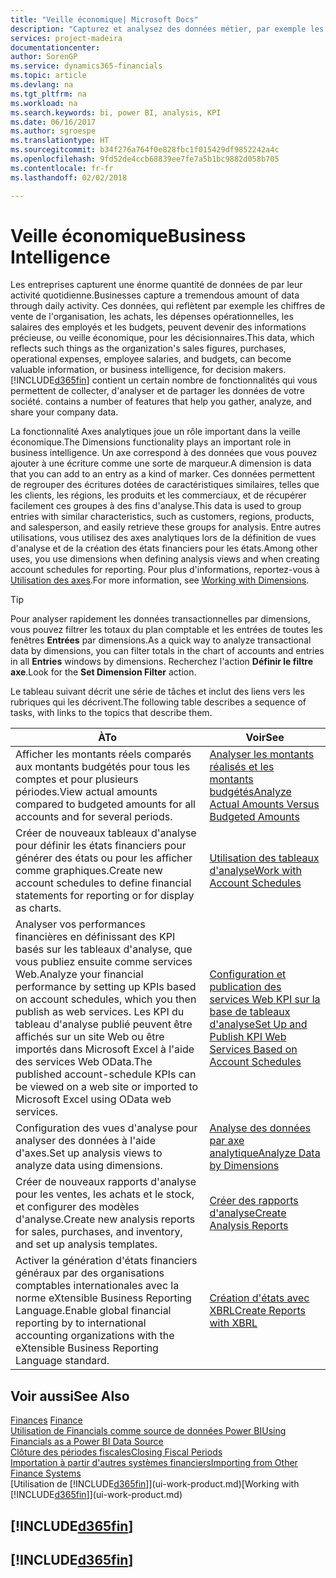 ```yaml
---
title: "Veille économique| Microsoft Docs"
description: "Capturez et analysez des données métier, par exemple les chiffres de vente de l'organisation, les achats, les dépenses opérationnelles, les salaires des employés et les budgets, peuvent être des informations précieuses, pour la veille économique ou pour les décisionnaires."
services: project-madeira
documentationcenter: 
author: SorenGP
ms.service: dynamics365-financials
ms.topic: article
ms.devlang: na
ms.tgt_pltfrm: na
ms.workload: na
ms.search.keywords: bi, power BI, analysis, KPI
ms.date: 06/16/2017
ms.author: sgroespe
ms.translationtype: HT
ms.sourcegitcommit: b34f276a764f0e828fbc1f015429df9852242a4c
ms.openlocfilehash: 9fd52de4ccb68839ee7fe7a5b1bc9882d058b705
ms.contentlocale: fr-fr
ms.lasthandoff: 02/02/2018

---
```

# <a name="business-intelligence"></a><span data-ttu-id="ede83-103">Veille économique</span><span class="sxs-lookup"><span data-stu-id="ede83-103">Business Intelligence</span></span>
<span data-ttu-id="ede83-104">Les entreprises capturent une énorme quantité de données de par leur activité quotidienne.</span><span class="sxs-lookup"><span data-stu-id="ede83-104">Businesses capture a tremendous amount of data through daily activity.</span></span> <span data-ttu-id="ede83-105">Ces données, qui reflètent par exemple les chiffres de vente de l'organisation, les achats, les dépenses opérationnelles, les salaires des employés et les budgets, peuvent devenir des informations précieuse, ou veille économique, pour les décisionnaires.</span><span class="sxs-lookup"><span data-stu-id="ede83-105">This data, which reflects such things as the organization's sales figures, purchases, operational expenses, employee salaries, and budgets, can become valuable information, or business intelligence, for decision makers.</span></span> [!INCLUDE[d365fin](includes/d365fin_md.md)]<span data-ttu-id="ede83-106"> contient un certain nombre de fonctionnalités qui vous permettent de collecter, d'analyser et de partager les données de votre société.</span><span class="sxs-lookup"><span data-stu-id="ede83-106"> contains a number of features that help you gather, analyze, and share your company data.</span></span>

<span data-ttu-id="ede83-107">La fonctionnalité Axes analytiques joue un rôle important dans la veille économique.</span><span class="sxs-lookup"><span data-stu-id="ede83-107">The Dimensions functionality plays an important role in business intelligence.</span></span> <span data-ttu-id="ede83-108">Un axe correspond à des données que vous pouvez ajouter à une écriture comme une sorte de marqueur.</span><span class="sxs-lookup"><span data-stu-id="ede83-108">A dimension is data that you can add to an entry as a kind of marker.</span></span> <span data-ttu-id="ede83-109">Ces données permettent de regrouper des écritures dotées de caractéristiques similaires, telles que les clients, les régions, les produits et les commerciaux, et de récupérer facilement ces groupes à des fins d'analyse.</span><span class="sxs-lookup"><span data-stu-id="ede83-109">This data is used to group entries with similar characteristics, such as customers, regions, products, and salesperson, and easily retrieve these groups for analysis.</span></span> <span data-ttu-id="ede83-110">Entre autres utilisations, vous utilisez des axes analytiques lors de la définition de vues d'analyse et de la création des états financiers pour les états.</span><span class="sxs-lookup"><span data-stu-id="ede83-110">Among other uses, you use dimensions  when defining analysis views and when creating account schedules for reporting.</span></span> <span data-ttu-id="ede83-111">Pour plus d'informations, reportez-vous à [Utilisation des axes](finance-dimensions.md).</span><span class="sxs-lookup"><span data-stu-id="ede83-111">For more information, see [Working with Dimensions](finance-dimensions.md).</span></span>

> [!TIP]
> <span data-ttu-id="ede83-112">Pour analyser rapidement les données transactionnelles par dimensions, vous pouvez filtrer les totaux du plan comptable et les entrées de toutes les fenêtres **Entrées** par dimensions.</span><span class="sxs-lookup"><span data-stu-id="ede83-112">As a quick way to analyze transactional data by dimensions, you can filter totals in the chart of accounts and entries in all **Entries** windows by dimensions.</span></span> <span data-ttu-id="ede83-113">Recherchez l'action **Définir le filtre axe**.</span><span class="sxs-lookup"><span data-stu-id="ede83-113">Look for the **Set Dimension Filter** action.</span></span>  

<span data-ttu-id="ede83-114">Le tableau suivant décrit une série de tâches et inclut des liens vers les rubriques qui les décrivent.</span><span class="sxs-lookup"><span data-stu-id="ede83-114">The following table describes a sequence of tasks, with links to the topics that describe them.</span></span>  

| <span data-ttu-id="ede83-115">À</span><span class="sxs-lookup"><span data-stu-id="ede83-115">To</span></span> | <span data-ttu-id="ede83-116">Voir</span><span class="sxs-lookup"><span data-stu-id="ede83-116">See</span></span> |
| --- | --- |
|<span data-ttu-id="ede83-117">Afficher les montants réels comparés aux montants budgétés pour tous les comptes et pour plusieurs périodes.</span><span class="sxs-lookup"><span data-stu-id="ede83-117">View actual amounts compared to budgeted amounts for all accounts and for several periods.</span></span>|[<span data-ttu-id="ede83-118">Analyser les montants réalisés et les montants budgétés</span><span class="sxs-lookup"><span data-stu-id="ede83-118">Analyze Actual Amounts Versus Budgeted Amounts</span></span>](bi-how-analyze-actual-versus-budget.md)|
|<span data-ttu-id="ede83-119">Créer de nouveaux tableaux d'analyse pour définir les états financiers pour générer des états ou pour les afficher comme graphiques.</span><span class="sxs-lookup"><span data-stu-id="ede83-119">Create new account schedules to define financial statements for reporting or for display as charts.</span></span>|[<span data-ttu-id="ede83-120">Utilisation des tableaux d'analyse</span><span class="sxs-lookup"><span data-stu-id="ede83-120">Work with Account Schedules</span></span>](bi-how-work-account-schedule.md)|
|<span data-ttu-id="ede83-121">Analyser vos performances financières en définissant des KPI basés sur les tableaux d'analyse, que vous publiez ensuite comme services Web.</span><span class="sxs-lookup"><span data-stu-id="ede83-121">Analyze your financial performance by setting up KPIs based on account schedules, which you then publish as web services.</span></span> <span data-ttu-id="ede83-122">Les KPI du tableau d'analyse publié peuvent être affichés sur un site Web ou être importés dans Microsoft Excel à l'aide des services Web OData.</span><span class="sxs-lookup"><span data-stu-id="ede83-122">The published account-schedule KPIs can be viewed on a web site or imported to Microsoft Excel using OData web services.</span></span>|[<span data-ttu-id="ede83-123">Configuration et publication des services Web KPI sur la base de tableaux d'analyse</span><span class="sxs-lookup"><span data-stu-id="ede83-123">Set Up and Publish KPI Web Services Based on Account Schedules</span></span>](bi-how-to-set-up-and-publish-kpi-web-services-based-on-account-schedules.md)|
|<span data-ttu-id="ede83-124">Configuration des vues d'analyse pour analyser des données à l'aide d'axes.</span><span class="sxs-lookup"><span data-stu-id="ede83-124">Set up analysis views to analyze data using dimensions.</span></span>|[<span data-ttu-id="ede83-125">Analyse des données par axe analytique</span><span class="sxs-lookup"><span data-stu-id="ede83-125">Analyze Data by Dimensions</span></span>](bi-how-analyze-data-dimension.md)|
|<span data-ttu-id="ede83-126">Créer de nouveaux rapports d'analyse pour les ventes, les achats et le stock, et configurer des modèles d'analyse.</span><span class="sxs-lookup"><span data-stu-id="ede83-126">Create new analysis reports for sales, purchases, and inventory, and set up analysis templates.</span></span>|[<span data-ttu-id="ede83-127">Créer des rapports d'analyse</span><span class="sxs-lookup"><span data-stu-id="ede83-127">Create Analysis Reports</span></span>](bi-how-create-analysis-views-reports.md)|
|<span data-ttu-id="ede83-128">Activer la génération d'états financiers généraux par des organisations comptables internationales avec la norme eXtensible Business Reporting Language.</span><span class="sxs-lookup"><span data-stu-id="ede83-128">Enable global financial reporting by to international accounting organizations with the eXtensible Business Reporting Language standard.</span></span>|[<span data-ttu-id="ede83-129">Création d'états avec XBRL</span><span class="sxs-lookup"><span data-stu-id="ede83-129">Create Reports with XBRL</span></span>](bi-create-reports-with-xbrl.md)|

## <a name="see-also"></a><span data-ttu-id="ede83-130">Voir aussi</span><span class="sxs-lookup"><span data-stu-id="ede83-130">See Also</span></span>
<span data-ttu-id="ede83-131">[Finances](finance.md)  </span><span class="sxs-lookup"><span data-stu-id="ede83-131">[Finance](finance.md)  </span></span>  
[<span data-ttu-id="ede83-132">Utilisation de Financials comme source de données Power BI</span><span class="sxs-lookup"><span data-stu-id="ede83-132">Using Financials as a Power BI Data Source</span></span>](across-how-use-financials-data-source-powerbi.md)  
[<span data-ttu-id="ede83-133">Clôture des périodes fiscales</span><span class="sxs-lookup"><span data-stu-id="ede83-133">Closing Fiscal Periods</span></span>](year-close-years-periods.md)  
[<span data-ttu-id="ede83-134">Importation à partir d'autres systèmes financiers</span><span class="sxs-lookup"><span data-stu-id="ede83-134">Importing from Other Finance Systems</span></span>](upload-data.md)  
<span data-ttu-id="ede83-135">[Utilisation de [!INCLUDE[d365fin](includes/d365fin_md.md)]](ui-work-product.md)</span><span class="sxs-lookup"><span data-stu-id="ede83-135">[Working with [!INCLUDE[d365fin](includes/d365fin_md.md)]](ui-work-product.md)</span></span>

## [!INCLUDE[d365fin](includes/free_trial_md.md)]  
## [!INCLUDE[d365fin](includes/training_link_md.md)]

